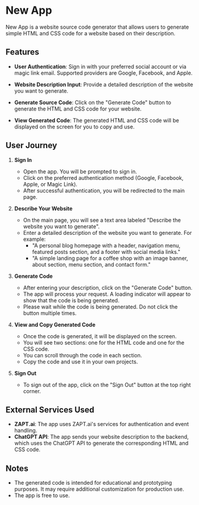 # New App

New App is a website source code generator that allows users to generate simple HTML and CSS code for a website based on their description.

## Features

- **User Authentication**: Sign in with your preferred social account or via magic link email. Supported providers are Google, Facebook, and Apple.

- **Website Description Input**: Provide a detailed description of the website you want to generate.

- **Generate Source Code**: Click on the "Generate Code" button to generate the HTML and CSS code for your website.

- **View Generated Code**: The generated HTML and CSS code will be displayed on the screen for you to copy and use.

## User Journey

1. **Sign In**
   - Open the app. You will be prompted to sign in.
   - Click on the preferred authentication method (Google, Facebook, Apple, or Magic Link).
   - After successful authentication, you will be redirected to the main page.

2. **Describe Your Website**
   - On the main page, you will see a text area labeled "Describe the website you want to generate".
   - Enter a detailed description of the website you want to generate. For example:
     - "A personal blog homepage with a header, navigation menu, featured posts section, and a footer with social media links."
     - "A simple landing page for a coffee shop with an image banner, about section, menu section, and contact form."

3. **Generate Code**
   - After entering your description, click on the "Generate Code" button.
   - The app will process your request. A loading indicator will appear to show that the code is being generated.
   - Please wait while the code is being generated. Do not click the button multiple times.

4. **View and Copy Generated Code**
   - Once the code is generated, it will be displayed on the screen.
   - You will see two sections: one for the HTML code and one for the CSS code.
   - You can scroll through the code in each section.
   - Copy the code and use it in your own projects.

5. **Sign Out**
   - To sign out of the app, click on the "Sign Out" button at the top right corner.

## External Services Used

- **ZAPT.ai**: The app uses ZAPT.ai's services for authentication and event handling.
- **ChatGPT API**: The app sends your website description to the backend, which uses the ChatGPT API to generate the corresponding HTML and CSS code.

## Notes

- The generated code is intended for educational and prototyping purposes. It may require additional customization for production use.
- The app is free to use.
